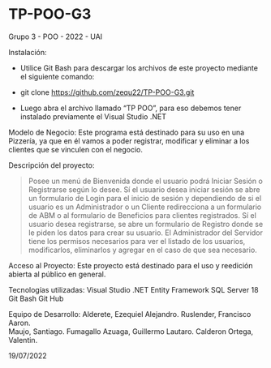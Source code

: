 # TP-POO-G3
Grupo 3 - POO - 2022 - UAI

Instalación:
- Utilice Git Bash para descargar los archivos de este proyecto mediante el siguiente comando:
* git clone https://github.com/zequ22/TP-POO-G3.git
- Luego abra el archivo llamado “TP POO”, para eso debemos tener instalado previamente el Visual Studio .NET

Modelo de Negocio:
Este programa está destinado para su uso en una Pizzería, ya que en él vamos a poder registrar, modificar y eliminar a los clientes que se vinculen con el negocio.

Descripción del proyecto:
> Posee un menú de Bienvenida donde el usuario podrá Iniciar Sesión o Registrarse según lo desee.
> Sí el usuario desea iniciar sesión se abre un formulario de Login para el inicio de sesión y dependiendo de si el usuario es un Administrador o un Cliente redirecciona a un formulario de ABM o al formulario de Beneficios para clientes registrados.
> Sí el usuario desea registrarse, se abre un formulario de Registro donde se le piden los datos para crear su usuario.
> El Administrador del Servidor tiene los permisos necesarios para ver el listado de los usuarios, modificarlos, eliminarlos y agregar en el caso de que sea necesario.

Acceso al Proyecto:
Este proyecto está destinado para el uso y reedición abierta al público en general.

Tecnologías utilizadas:
Visual Studio .NET
Entity Framework
SQL Server 18
Git Bash
Git Hub

Equipo de Desarrollo:
Alderete, Ezequiel Alejandro.
Ruslender, Francisco Aaron.  
Maujo, Santiago. 
Fumagallo Azuaga, Guillermo Lautaro.
Calderon Ortega, Valentin.

19/07/2022
